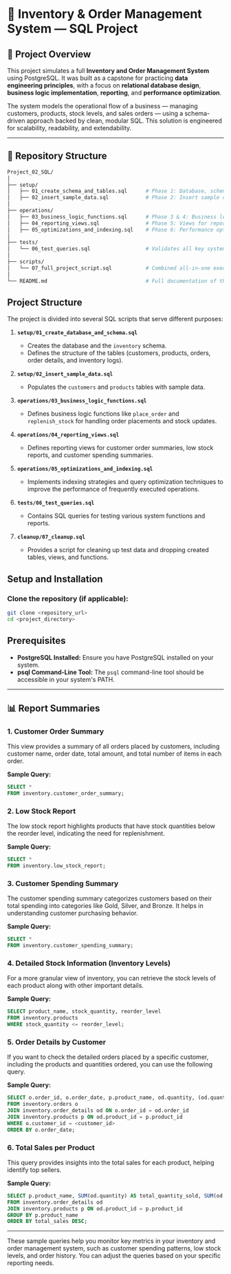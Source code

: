 # 🧠 Inventory & Order Management System — SQL Project

## 🚀 Project Overview

This project simulates a full **Inventory and Order Management System** using PostgreSQL. It was built as a capstone for practicing **data engineering principles**, with a focus on **relational database design**, **business logic implementation**, **reporting**, and **performance optimization**.

The system models the operational flow of a business — managing customers, products, stock levels, and sales orders — using a schema-driven approach backed by clean, modular SQL. This solution is engineered for scalability, readability, and extendability.

---

## 📁 Repository Structure

```bash
Project_02_SQL/
│
├── setup/
│   ├── 01_create_schema_and_tables.sql      # Phase 1: Database, schema and table creation
│   ├── 02_insert_sample_data.sql            # Phase 2: Insert sample customers and products
│
├── operations/
│   ├── 03_business_logic_functions.sql      # Phase 3 & 4: Business logic functions and optional triggers
│   ├── 04_reporting_views.sql               # Phase 5: Views for reporting and analytics
│   ├── 05_optimizations_and_indexing.sql    # Phase 6: Performance optimization using indexes
│
├── tests/
│   └── 06_test_queries.sql                  # Validates all key system functionality
│
├── scripts/
│   └── 07_full_project_script.sql           # Combined all-in-one executable SQL script
│
└── README.md                                # Full documentation of the project
```

## Project Structure

The project is divided into several SQL scripts that serve different purposes:

1. **`setup/01_create_database_and_schema.sql`**  
   - Creates the database and the `inventory` schema.  
   - Defines the structure of the tables (customers, products, orders, order details, and inventory logs).

2. **`setup/02_insert_sample_data.sql`**  
   - Populates the `customers` and `products` tables with sample data.

3. **`operations/03_business_logic_functions.sql`**  
   - Defines business logic functions like `place_order` and `replenish_stock` for handling order placements and stock updates.

4. **`operations/04_reporting_views.sql`**  
   - Defines reporting views for customer order summaries, low stock reports, and customer spending summaries.

5. **`operations/05_optimizations_and_indexing.sql`**  
   - Implements indexing strategies and query optimization techniques to improve the performance of frequently executed operations.

6. **`tests/06_test_queries.sql`**  
   - Contains SQL queries for testing various system functions and reports.

7. **`cleanup/07_cleanup.sql`**  
   - Provides a script for cleaning up test data and dropping created tables, views, and functions.

## Setup and Installation

### Clone the repository (if applicable):
```bash
git clone <repository_url>
cd <project_directory>
```

## Prerequisites

* **PostgreSQL Installed:** Ensure you have PostgreSQL installed on your system.
* **psql Command-Line Tool:** The `psql` command-line tool should be accessible in your system's PATH.




---

## 📊 Report Summaries

### 1. Customer Order Summary
This view provides a summary of all orders placed by customers, including customer name, order date, total amount, and total number of items in each order.

**Sample Query:**
```sql
SELECT * 
FROM inventory.customer_order_summary;
```

### 2. Low Stock Report
The low stock report highlights products that have stock quantities below the reorder level, indicating the need for replenishment.

**Sample Query:**
```sql
SELECT * 
FROM inventory.low_stock_report;
```

### 3. Customer Spending Summary
The customer spending summary categorizes customers based on their total spending into categories like Gold, Silver, and Bronze. It helps in understanding customer purchasing behavior.

**Sample Query:**
```sql
SELECT * 
FROM inventory.customer_spending_summary;
```

### 4. Detailed Stock Information (Inventory Levels)
For a more granular view of inventory, you can retrieve the stock levels of each product along with other important details.

**Sample Query:**
```sql
SELECT product_name, stock_quantity, reorder_level
FROM inventory.products
WHERE stock_quantity <= reorder_level;
```

### 5. Order Details by Customer
If you want to check the detailed orders placed by a specific customer, including the products and quantities ordered, you can use the following query.

**Sample Query:**
```sql
SELECT o.order_id, o.order_date, p.product_name, od.quantity, (od.quantity * p.price) AS total_amount
FROM inventory.orders o
JOIN inventory.order_details od ON o.order_id = od.order_id
JOIN inventory.products p ON od.product_id = p.product_id
WHERE o.customer_id = <customer_id>
ORDER BY o.order_date;
```

### 6. Total Sales per Product
This query provides insights into the total sales for each product, helping identify top sellers.

**Sample Query:**
```sql
SELECT p.product_name, SUM(od.quantity) AS total_quantity_sold, SUM(od.quantity * p.price) AS total_sales
FROM inventory.order_details od
JOIN inventory.products p ON od.product_id = p.product_id
GROUP BY p.product_name
ORDER BY total_sales DESC;
```

---

These sample queries help you monitor key metrics in your inventory and order management system, such as customer spending patterns, low stock levels, and order history. You can adjust the queries based on your specific reporting needs.
